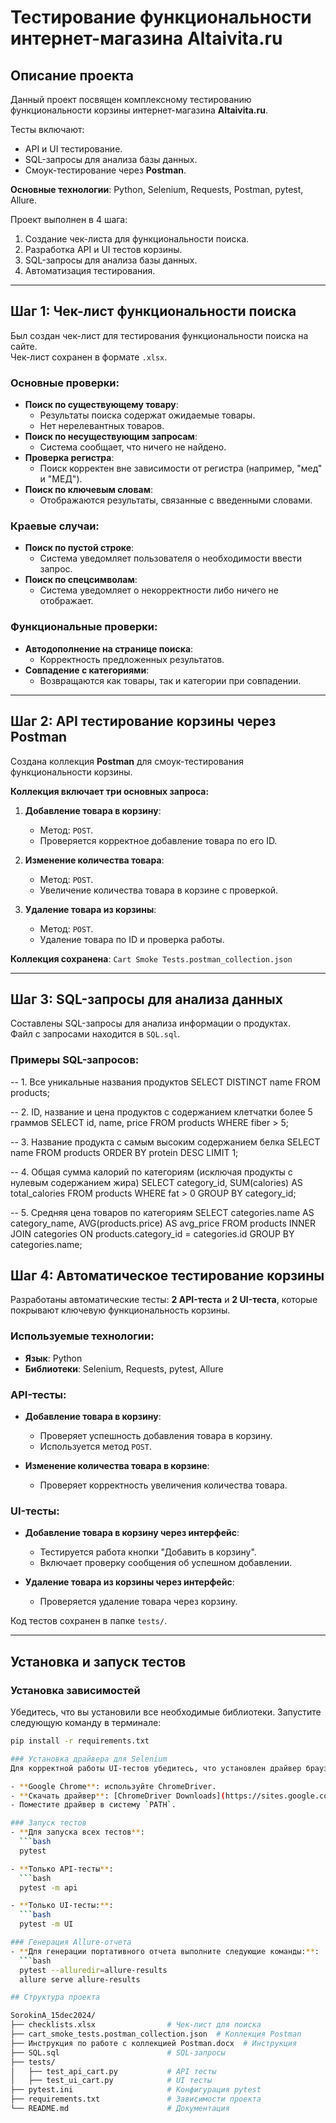 # Тестирование функциональности интернет-магазина Altaivita.ru

## Описание проекта
Данный проект посвящен комплексному тестированию функциональности корзины интернет-магазина **Altaivita.ru**.  

Тесты включают:
- API и UI тестирование.
- SQL-запросы для анализа базы данных.
- Смоук-тестирование через **Postman**.  

**Основные технологии**: Python, Selenium, Requests, Postman, pytest, Allure.

Проект выполнен в 4 шага:
1. Создание чек-листа для функциональности поиска.
2. Разработка API и UI тестов корзины.
3. SQL-запросы для анализа базы данных.
4. Автоматизация тестирования.

---

## Шаг 1: Чек-лист функциональности поиска
Был создан чек-лист для тестирования функциональности поиска на сайте.  
Чек-лист сохранен в формате `.xlsx`.

### Основные проверки:
- **Поиск по существующему товару**:
  - Результаты поиска содержат ожидаемые товары.
  - Нет нерелевантных товаров.
- **Поиск по несуществующим запросам**:
  - Система сообщает, что ничего не найдено.
- **Проверка регистра**:
  - Поиск корректен вне зависимости от регистра (например, "мед" и "МЕД").
- **Поиск по ключевым словам**:
  - Отображаются результаты, связанные с введенными словами.

### Краевые случаи:
- **Поиск по пустой строке**:
  - Система уведомляет пользователя о необходимости ввести запрос.
- **Поиск по спецсимволам**:
  - Система уведомляет о некорректности либо ничего не отображает.

### Функциональные проверки:
- **Автодополнение на странице поиска**:
  - Корректность предложенных результатов.
- **Совпадение с категориями**:
  - Возвращаются как товары, так и категории при совпадении.

---

## Шаг 2: API тестирование корзины через Postman
Создана коллекция **Postman** для смоук-тестирования функциональности корзины.  

**Коллекция включает три основных запроса:**
1. **Добавление товара в корзину**:
   - Метод: `POST`.
   - Проверяется корректное добавление товара по его ID.

2. **Изменение количества товара**:
   - Метод: `POST`.
   - Увеличение количества товара в корзине с проверкой.

3. **Удаление товара из корзины**:
   - Метод: `POST`.
   - Удаление товара по ID и проверка работы.

**Коллекция сохранена**: `Cart Smoke Tests.postman_collection.json`

---

## Шаг 3: SQL-запросы для анализа данных
Составлены SQL-запросы для анализа информации о продуктах.  
Файл с запросами находится в `SQL.sql`.

### Примеры SQL-запросов:
-- 1. Все уникальные названия продуктов
SELECT DISTINCT name FROM products;

-- 2. ID, название и цена продуктов с содержанием клетчатки более 5 граммов
SELECT id, name, price
FROM products
WHERE fiber > 5;

-- 3. Название продукта с самым высоким содержанием белка
SELECT name
FROM products
ORDER BY protein DESC
LIMIT 1;

-- 4. Общая сумма калорий по категориям (исключая продукты с нулевым содержанием жира)
SELECT category_id, SUM(calories) AS total_calories
FROM products
WHERE fat > 0
GROUP BY category_id;

-- 5. Средняя цена товаров по категориям
SELECT categories.name AS category_name, AVG(products.price) AS avg_price
FROM products
INNER JOIN categories ON products.category_id = categories.id
GROUP BY categories.name;

## Шаг 4: Автоматическое тестирование корзины

Разработаны автоматические тесты: **2 API-теста** и **2 UI-теста**, которые покрывают ключевую функциональность корзины.

### Используемые технологии:
- **Язык**: Python
- **Библиотеки**: Selenium, Requests, pytest, Allure

### API-тесты:
- **Добавление товара в корзину**:
  - Проверяет успешность добавления товара в корзину.
  - Используется метод `POST`.

- **Изменение количества товара в корзине**:
  - Проверяет корректность увеличения количества товара.

### UI-тесты:
- **Добавление товара в корзину через интерфейс**:
  - Тестируется работа кнопки "Добавить в корзину".
  - Включает проверку сообщения об успешном добавлении.

- **Удаление товара из корзины через интерфейс**:
  - Проверяется удаление товара через корзину.

Код тестов сохранен в папке `tests/`.

---

## Установка и запуск тестов

### Установка зависимостей
Убедитесь, что вы установили все необходимые библиотеки. Запустите следующую команду в терминале:
```bash
pip install -r requirements.txt

### Установка драйвера для Selenium
Для корректной работы UI-тестов убедитесь, что установлен драйвер браузера:

- **Google Chrome**: используйте ChromeDriver.
- **Скачать драйвер**: [ChromeDriver Downloads](https://sites.google.com/chromium.org/driver).
- Поместите драйвер в систему `PATH`.

### Запуск тестов
- **Для запуска всех тестов**:
  ```bash
  pytest

- **Только API-тесты**:
  ```bash
  pytest -m api

- **Только UI-тесты:**:
  ```bash
  pytest -m UI

### Генерация Allure-отчета
- **Для генерации портативного отчета выполните следующие команды:**:
  ```bash
  pytest --alluredir=allure-results
  allure serve allure-results

## Структура проекта

SorokinA_15dec2024/
├── checklists.xlsx                # Чек-лист для поиска
├── cart_smoke_tests.postman_collection.json  # Коллекция Postman
├── Инструкция по работе с коллекцией Postman.docx  # Инструкция
├── SQL.sql                        # SQL-запросы
├── tests/
│   ├── test_api_cart.py           # API тесты
│   ├── test_ui_cart.py            # UI тесты
├── pytest.ini                     # Конфигурация pytest
├── requirements.txt               # Зависимости проекта
└── README.md                      # Документация
